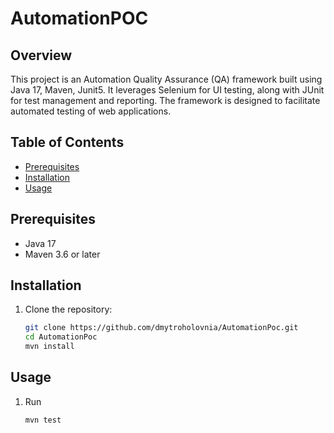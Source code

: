 # AutomationPOC

## Overview
This project is an Automation Quality Assurance (QA) framework built using Java 17, Maven, Junit5. 
It leverages Selenium for UI testing, along with JUnit for test management and reporting. 
The framework is designed to facilitate automated testing of web applications.

## Table of Contents
- [Prerequisites](#prerequisites)
- [Installation](#installation)
- [Usage](#usage)

## Prerequisites
- Java 17
- Maven 3.6 or later

## Installation
1. Clone the repository:
   ```bash
   git clone https://github.com/dmytroholovnia/AutomationPoc.git
   cd AutomationPoc
   mvn install

## Usage
1. Run 
    ```bash
    mvn test
